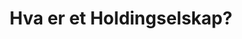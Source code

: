﻿---
title: "Hva er et Holdingselskap?"
seoTitle: "Hva er et Holdingselskap?"
description: '**GTIN (Global Trade Item Number)** og **EAN (European Article Number)** er globale standarder for produktidentifikasjon som spiller en kritisk rolle i moderne ...'
summary: 'Hva et holdingselskap er, fordeler, risiko og typiske strukturer for eierskap og skatteplanlegging.'
---












